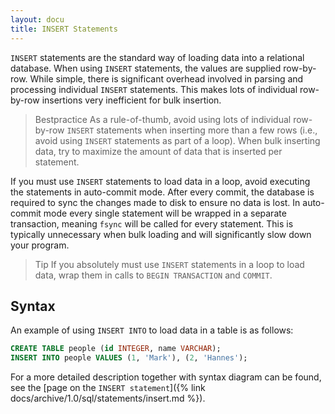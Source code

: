 ```yaml
---
layout: docu
title: INSERT Statements
---
```


`INSERT` statements are the standard way of loading data into a relational database. When using `INSERT` statements, the values are supplied row-by-row. While simple, there is significant overhead involved in parsing and processing individual `INSERT` statements. This makes lots of individual row-by-row insertions very inefficient for bulk insertion.

> Bestpractice As a rule-of-thumb, avoid using lots of individual row-by-row `INSERT` statements when inserting more than a few rows (i.e., avoid using `INSERT` statements as part of a loop). When bulk inserting data, try to maximize the amount of data that is inserted per statement.

If you must use `INSERT` statements to load data in a loop, avoid executing the statements in auto-commit mode. After every commit, the database is required to sync the changes made to disk to ensure no data is lost. In auto-commit mode every single statement will be wrapped in a separate transaction, meaning `fsync` will be called for every statement. This is typically unnecessary when bulk loading and will significantly slow down your program.

> Tip If you absolutely must use `INSERT` statements in a loop to load data, wrap them in calls to `BEGIN TRANSACTION` and `COMMIT`.

## Syntax

An example of using `INSERT INTO` to load data in a table is as follows:

```sql
CREATE TABLE people (id INTEGER, name VARCHAR);
INSERT INTO people VALUES (1, 'Mark'), (2, 'Hannes');
```

For a more detailed description together with syntax diagram can be found, see the [page on the `INSERT statement`]({% link docs/archive/1.0/sql/statements/insert.md %}).